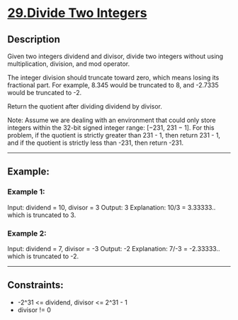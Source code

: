 # [29.Divide Two Integers](https://leetcode.com/problems/divide-two-integers/description/)


## Description

Given two integers dividend and divisor, divide two integers without using multiplication, division, and mod operator.

The integer division should truncate toward zero, which means losing its fractional part. For example, 8.345 would be truncated to 8, and -2.7335 would be truncated to -2.

Return the quotient after dividing dividend by divisor.

Note: Assume we are dealing with an environment that could only store integers within the 32-bit signed integer range: [−231, 231 − 1]. For this problem, if the quotient is strictly greater than 231 - 1, then return 231 - 1, and if the quotient is strictly less than -231, then return -231.

---

## Example:
    
### Example 1:

Input: dividend = 10, divisor = 3
Output: 3
Explanation: 10/3 = 3.33333.. which is truncated to 3.


### Example 2:

Input: dividend = 7, divisor = -3
Output: -2
Explanation: 7/-3 = -2.33333.. which is truncated to -2.

---

## Constraints:

* -2^31 <= dividend, divisor <= 2^31 - 1
* divisor != 0